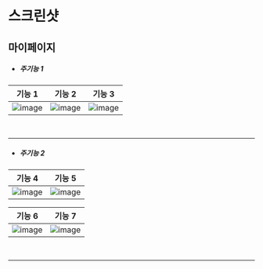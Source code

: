 # 스크린샷

## 마이페이지

- <h5>주기능 1</h5>

| 기능 1 | 기능 2 | 기능 3 |
|:----:|:----:|:----:|
|![image](./image/image_name.png)|![image](./image/image_name.png)|![image](./image/image_name.png)|

<br/>
<hr>

- <h5>주기능 2</h5>

| 기능 4 | 기능 5 |
|:----:|:----:|
|![image](./image/image_name.png)|![image](./image/image_name.png)|

| 기능 6 | 기능 7 |
|:----:|:----:|
|![image](./image/image_name.png)|![image](./image/image_name.png)|

<br/>
<hr>

<br/>
